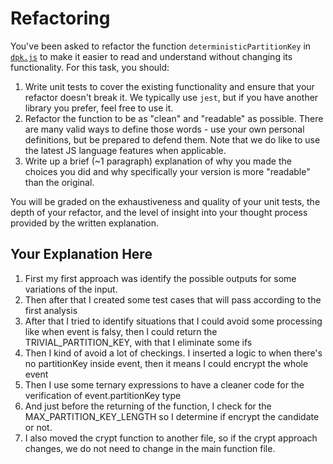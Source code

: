 # Refactoring

You've been asked to refactor the function `deterministicPartitionKey` in [`dpk.js`](dpk.js) to make it easier to read and understand without changing its functionality. For this task, you should:

1. Write unit tests to cover the existing functionality and ensure that your refactor doesn't break it. We typically use `jest`, but if you have another library you prefer, feel free to use it.
2. Refactor the function to be as "clean" and "readable" as possible. There are many valid ways to define those words - use your own personal definitions, but be prepared to defend them. Note that we do like to use the latest JS language features when applicable.
3. Write up a brief (~1 paragraph) explanation of why you made the choices you did and why specifically your version is more "readable" than the original.

You will be graded on the exhaustiveness and quality of your unit tests, the depth of your refactor, and the level of insight into your thought process provided by the written explanation.

## Your Explanation Here

1. First my first approach was identify the possible outputs for some variations of the input.
2. Then after that I created some test cases that will pass according to the first analysis
3. After that I tried to identify situations that I could avoid some processing like when event is falsy, then I could return the TRIVIAL_PARTITION_KEY, with that I eliminate some ifs
4. Then I kind of avoid a lot of checkings. I inserted a logic to when there's no partitionKey inside event, then it means I could encrypt the whole event
5. Then I use some ternary expressions to have a cleaner code for the verification of event.partitionKey type
6. And just before the returning of the function, I check for the MAX_PARTITION_KEY_LENGTH so I determine if encrypt the candidate or not.
7. I also moved the crypt function to another file, so if the crypt approach changes, we do not need to change in the main function file.
